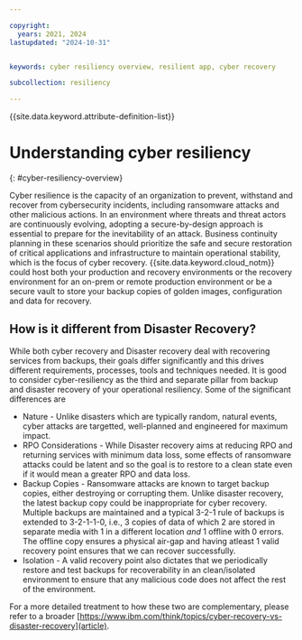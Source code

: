```yaml
---

copyright:
  years: 2021, 2024
lastupdated: "2024-10-31"


keywords: cyber resiliency overview, resilient app, cyber recovery

subcollection: resiliency

---
```


{{site.data.keyword.attribute-definition-list}}

# Understanding cyber resiliency
{: #cyber-resiliency-overview}

Cyber resilience is the capacity of an organization to prevent, withstand and recover from cybersecurity incidents, including ransomware attacks and other malicious actions. In an environment where threats and threat actors are continuously evolving, adopting a secure-by-design approach is essential to prepare for the inevitability of an attack. Business continuity planning in these scenarios should prioritize the safe and secure restoration of critical applications and infrastructure to maintain operational stability, which is the focus of cyber recovery. {{site.data.keyword.cloud_notm}} could host both your production and recovery environments or the recovery environment for an on-prem or remote production environment or be a secure vault to store your backup copies of golden images, configuration and data for recovery. 

## How is it different from Disaster Recovery?

While both cyber recovery and Disaster recovery deal with recovering services from backups, their goals differ significantly and this drives different requirements, processes, tools and techniques needed. It is good to consider cyber-resiliency as the third and separate pillar from backup and disaster recovery of your operational resiliency. Some of the significant differences are

<ul>
  <li>Nature - Unlike disasters which are typically random, natural events, cyber attacks are targetted, well-planned and engineered for maximum impact.</li>
  <li>RPO Considerations - While Disaster recovery aims at reducing RPO and returning services with minimum data loss, some effects of ransomware attacks could be latent and so the goal is to restore to a clean state even if it would mean a greater RPO and data loss.</li>
  <li>Backup Copies - Ransomware attacks are known to target backup copies, either destroying or corrupting them. Unlike disaster recovery, the latest backup copy could be inappropriate for cyber recovery. Multiple backups are maintained and a typical 3-2-1 rule of backups is extended to 3-2-1-1-0, i.e., 3 copies of data of which 2 are stored in separate media with 1 in a different location <em>and</em> 1 offline with 0 errors. The offline copy ensures a physical air-gap and having atleast 1 valid recovery point ensures that we can recover successfully. </li>
  <li>Isolation - A valid recovery point also dictates that we periodically restore and test backups for recoverability in an clean/isolated environment to ensure that any malicious code does not affect the rest of the environment.</li>
</ul>

For a more detailed treatment to how these two are complementary, please refer to a broader [https://www.ibm.com/think/topics/cyber-recovery-vs-disaster-recovery](article).
